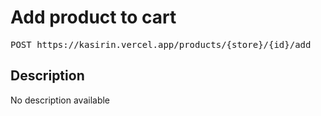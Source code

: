 # Add product to cart

<pre id='liveapi-code'>POST https://kasirin.vercel.app/products/{store}/{id}/add
</pre>

## Description
No description available

